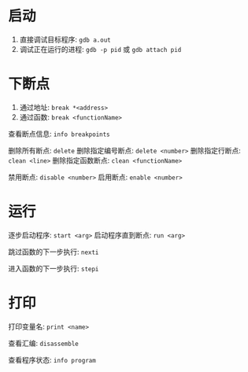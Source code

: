# 启动

1. 直接调试目标程序: `gdb a.out`
2. 调试正在运行的进程: `gdb -p pid` 或 `gdb attach pid`

# 下断点

1. 通过地址: `break *<address>`
2. 通过函数: `break <functionName>`

查看断点信息: `info breakpoints`

删除所有断点: `delete`
删除指定编号断点: `delete <number>`
删除指定行断点: `clean <line>`
删除指定函数断点: `clean <functionName>`

禁用断点: `disable <number>`
启用断点: `enable <number>`

# 运行

逐步启动程序: `start <arg>`
启动程序直到断点: `run <arg>`

跳过函数的下一步执行: `nexti`

进入函数的下一步执行: `stepi`

# 打印

打印变量名: `print <name>`

查看汇编: `disassemble`

查看程序状态: `info program`